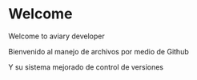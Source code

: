 # Welcome
Welcome to aviary developer

Bienvenido al manejo de archivos por medio de Github

Y su sistema mejorado de control de versiones
